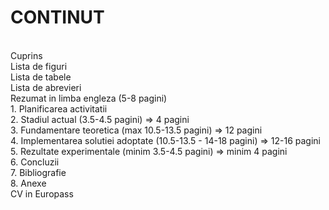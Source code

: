 # CONTINUT
<br>
Cuprins<br>
Lista de figuri<br>
Lista de tabele<br>
Lista de abrevieri<br>
Rezumat in limba engleza (5-8 pagini)<br>
1. Planificarea activitatii<br>
2. Stadiul actual (3.5-4.5 pagini)  => 4 pagini <br>
3. Fundamentare teoretica (max 10.5-13.5 pagini)  => 12 pagini <br>
4. Implementarea solutiei adoptate (10.5-13.5 - 14-18 pagini) => 12-16 pagini <br>
5. Rezultate experimentale (minim 3.5-4.5 pagini)  => minim 4 pagini <br>
6. Concluzii<br>
7. Bibliografie<br>
8. Anexe<br>
CV in Europass<br>
